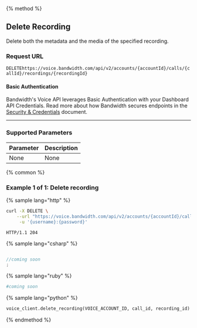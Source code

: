 {% method %}

## Delete Recording
Delete both the metadata and the media of the specified recording.

### Request URL

<code class="delete">DELETE</code>`https://voice.bandwidth.com/api/v2/accounts/{accountId}/calls/{callId}/recordings/{recordingId}`

#### Basic Authentication

Bandwidth's Voice API leverages Basic Authentication with your Dashboard API Credentials. Read more about how Bandwidth secures endpoints in the [Security & Credentials](../../../guides/accountCredentials.md) document.

---

### Supported Parameters

| Parameter | Description |
|:----------|:------------|
| None      | None        |

{% common %}

### Example 1 of 1: Delete recording

{% sample lang="http" %}

```bash
curl -X DELETE \
    --url "https://voice.bandwidth.com/api/v2/accounts/{accountId}/calls/{callId}/recordings/{recordingId}" \
     -u '{username}:{password}'
```

```
HTTP/1.1 204
```

{% sample lang="csharp" %}

```csharp

//coming soon
;
```

{% sample lang="ruby" %}

```ruby
#coming soon
```

{% sample lang="python" %}

```python
voice_client.delete_recording(VOICE_ACCOUNT_ID, call_id, recording_id)
```

{% endmethod %}
